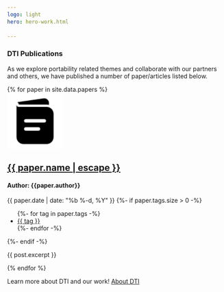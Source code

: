 ```yaml
---
logo: light
hero: hero-work.html

---
```


<section>
  <h3>DTI Publications</h3>

  <div >
    <p>As we explore portability related themes and collaborate with our partners and others, we have published a number of paper/articles listed below.</p>
    {% for paper in site.data.papers %}
    <br/>

  <article class="post">
    <div class="post-image">
    <img class="list-icon" src="/images/icons/book-icon.svg" alt="" style="width: 130px">
    </div>
    <div class="post-text-stuff">
      <h2 class="post-title">
        <a href="{{ paper.url | relative_url }}">
          {{ paper.name | escape }}
        </a>
      </h2>
        <h4> Author: {{paper.author}}</h4>
              <div class="post-meta">
                <time class="post-date" datetime="{{ paper.date }}">{{ paper.date | date: "%b %-d, %Y" }}</time>
                {%- if paper.tags.size > 0 -%}
                  <ul class="post-tags">
                    {%- for tag in paper.tags -%}
                      <li>
                        <a href="tags#{{tag}}">{{ tag }}</a>
                      </li>
                    {%- endfor -%}
                  </ul>
                {%- endif -%}
              </div>
              <p>
                {{ post.excerpt }}
              </p>
            </div>
          </article>
        <div class="blog-seperator"></div>
        {% endfor %}
  </div>

</section>
<p class="home-learn-more"> 
  <span>
		Learn more about DTI and our work!
	</span>
	<a class="button" href="/about">About DTI</a>
</p>

